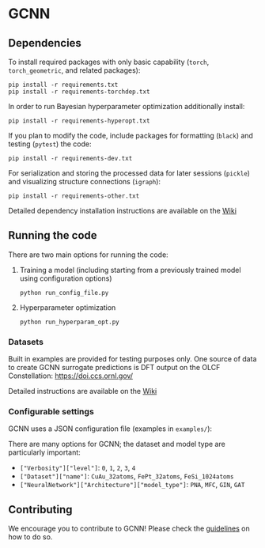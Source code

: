 # GCNN

## Dependencies

To install required packages with only basic capability (`torch`,
`torch_geometric`, and related packages):
```
pip install -r requirements.txt
pip install -r requirements-torchdep.txt
```

In order to run Bayesian hyperparameter optimization additionally install:
```
pip install -r requirements-hyperopt.txt
```

If you plan to modify the code, include packages for formatting (`black`) and
testing (`pytest`) the code:
```
pip install -r requirements-dev.txt
```

For serialization and storing the processed data for later sessions (`pickle`)
and visualizing structure connections (`igraph`):
```
pip install -r requirements-other.txt
```

Detailed dependency installation instructions are available on the
[Wiki](https://github.com/allaffa/GCNN/wiki/Install)

## Running the code

There are two main options for running the code:
1. Training a model (including starting from a previously trained model using
configuration options)
    ```
    python run_config_file.py
    ```
2. Hyperparameter optimization
    ```
    python run_hyperparam_opt.py
    ```

### Datasets

Built in examples are provided for testing purposes only. One source of data to
create GCNN surrogate predictions is DFT output on the OLCF Constellation:
https://doi.ccs.ornl.gov/

Detailed instructions are available on the
[Wiki](https://github.com/allaffa/GCNN/wiki/Datasets)

### Configurable settings

GCNN uses a JSON configuration file (examples in `examples/`):

There are many options for GCNN; the dataset and model type are particularly
important:
 - `["Verbosity"]["level"]`: `0`, `1`, `2`, `3`, `4`
 - `["Dataset"]["name"]`: `CuAu_32atoms`, `FePt_32atoms`, `FeSi_1024atoms`
 - `["NeuralNetwork"]["Architecture"]["model_type"]`: `PNA`, `MFC`, `GIN`, `GAT`

## Contributing

We encourage you to contribute to GCNN! Please check the
[guidelines](CONTRIBUTING.md) on how to do so.
